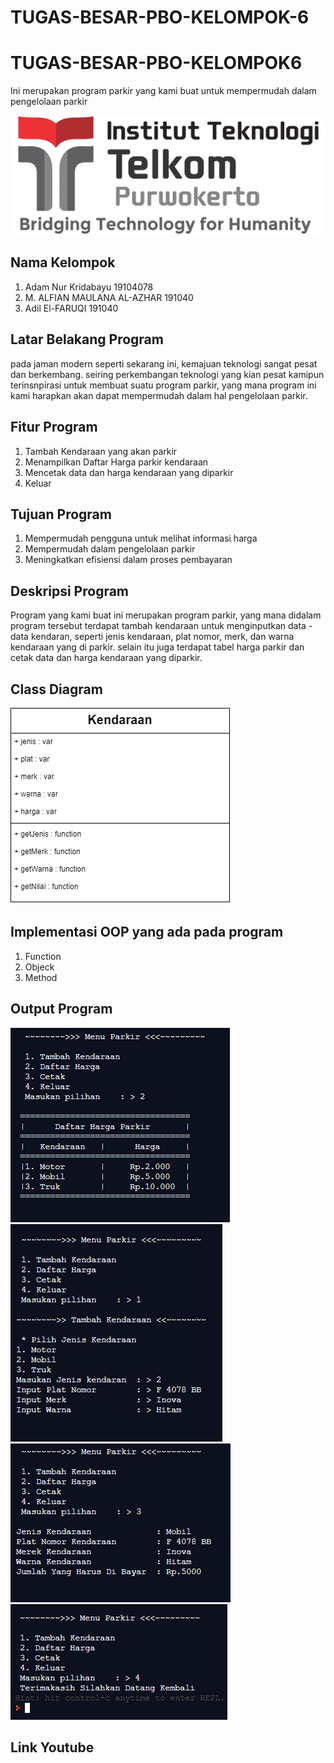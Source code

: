 # TUGAS-BESAR-PBO-KELOMPOK-6
# TUGAS-BESAR-PBO-KELOMPOK6
Ini merupakan program parkir yang kami buat untuk mempermudah dalam pengelolaan parkir

<img src = "https://github.com/adamnurk/TUGAS-BESAR-PBO-KELOMPOK6/blob/main/LOGO-ITTP-Tagline.png">

## Nama Kelompok
1. Adam Nur Kridabayu             19104078
2. M. ALFIAN MAULANA AL-AZHAR     191040
3. Adil El-FARUQI                 191040

## Latar Belakang Program
pada jaman modern seperti sekarang ini, kemajuan teknologi sangat pesat dan berkembang. seiring perkembangan 
teknologi yang kian pesat kamipun terinsnpirasi untuk membuat suatu program parkir, yang mana program ini 
kami harapkan akan dapat mempermudah dalam hal pengelolaan parkir.

## Fitur Program 
1. Tambah Kendaraan yang akan parkir
2. Menampilkan Daftar Harga parkir kendaraan 
3. Mencetak data dan harga kendaraan yang diparkir
4. Keluar 

## Tujuan Program
1. Mempermudah pengguna untuk melihat informasi harga  
2. Mempermudah dalam pengelolaan parkir
3. Meningkatkan efisiensi dalam proses pembayaran

## Deskripsi Program
Program yang kami buat ini merupakan program parkir, yang mana didalam program tersebut terdapat 
tambah kendaraan untuk menginputkan data - data kendaran, seperti jenis kendaraan, plat nomor, 
merk, dan warna kendaraan yang di parkir. selain itu juga terdapat tabel harga parkir dan 
cetak data dan harga kendaraan yang diparkir.

## Class Diagram 
<img src = "https://github.com/adamnurk/TUGAS-BESAR-PBO-KELOMPOK6/blob/main/Class%20Diagram.png">

## Implementasi OOP yang ada pada program
1. Function
2. Objeck
3. Method

## Output Program
<img src = "https://github.com/adamnurk/TUGAS-BESAR-PBO-KELOMPOK6/blob/main/Parkir1.PNG">
<img src = "https://github.com/adamnurk/TUGAS-BESAR-PBO-KELOMPOK6/blob/main/Parkir2.PNG">
<img src = "https://github.com/adamnurk/TUGAS-BESAR-PBO-KELOMPOK6/blob/main/Parkir3.PNG">
<img src = "https://github.com/adamnurk/TUGAS-BESAR-PBO-KELOMPOK6/blob/main/Parkir4.PNG">

## Link Youtube
